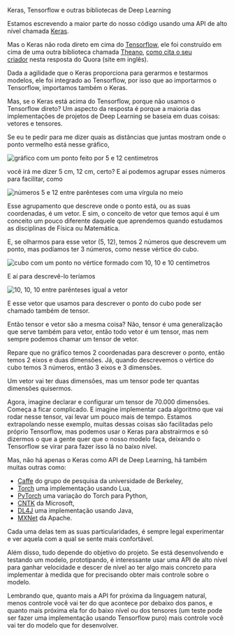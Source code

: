 Keras, Tensorflow e outras bibliotecas de Deep Learning

Estamos escrevendo a maior parte do nosso código usando uma API de alto nível chamada [Keras](https://keras.io/).

Mas o Keras não roda direto em cima do [Tensorflow](https://www.tensorflow.org/), ele foi construído em cima de uma outra biblioteca chamada [Theano](http://www.deeplearning.net/software/theano/), [como cita o seu criador](https://www.quora.com/What-are-some-important-engineering-and-design-decisions-you-made-in-creating-Keras) nesta resposta do Quora (site em inglês).

Dada a agilidade que o Keras proporciona para gerarmos e testarmos modelos, ele foi integrado ao Tensorflow, por isso que ao importarmos o Tensorflow, importamos também o Keras.

Mas, se o Keras está acima do Tensorflow, porque não usamos o Tensorflow direto? Um aspecto da resposta é porque a maioria das implementações de projetos de Deep Learning se baseia em duas coisas: vetores e tensores.

Se eu te pedir para me dizer quais as distâncias que juntas mostram onde o ponto vermelho está nesse gráfico,

![gráfico com um ponto feito por 5 e 12 centimetros](https://s3.amazonaws.com/caelum-online-public/982-tensorflow/image6.png)

você irá me dizer 5 cm, 12 cm, certo? E aí podemos agrupar esses números para facilitar, como

![números 5 e 12 entre parênteses com uma vírgula no meio](https://s3.amazonaws.com/caelum-online-public/982-tensorflow/image11.png)

Esse agrupamento que descreve onde o ponto está, ou as suas coordenadas, é um vetor. E sim, o conceito de vetor que temos aqui é um conceito um pouco diferente daquele que aprendemos quando estudamos as disciplinas de Física ou Matemática.

E, se olharmos para esse vetor (5, 12), temos 2 números que descrevem um ponto, mas podíamos ter 3 números, como nesse vértice do cubo.

![cubo com um ponto no vértice formado com 10, 10 e 10 centimetros](https://s3.amazonaws.com/caelum-online-public/982-tensorflow/image2.png)

E aí para descrevê-lo teríamos

![10, 10, 10 entre parênteses igual a vetor](https://s3.amazonaws.com/caelum-online-public/982-tensorflow/image15.png)

E esse vetor que usamos para descrever o ponto do cubo pode ser chamado também de tensor.

Então tensor e vetor são a mesma coisa? Não, tensor é uma generalização que serve também para vetor, então todo vetor é um tensor, mas nem sempre podemos chamar um tensor de vetor.

Repare que no gráfico temos 2 coordenadas para descrever o ponto, então temos 2 eixos e duas dimensões. Já, quando descrevemos o vértice do cubo temos 3 números, então 3 eixos e 3 dimensões.

Um vetor vai ter duas dimensões, mas um tensor pode ter quantas dimensões quisermos.

Agora, imagine declarar e configurar um tensor de 70.000 dimensões. Começa a ficar complicado. E imagine implementar cada algoritmo que vai rodar nesse tensor, vai levar um pouco mais de tempo. Estamos extrapolando nesse exemplo, muitas dessas coisas são facilitadas pelo próprio Tensorflow, mas podemos usar o Keras para abstrairmos e só dizermos o que a gente quer que o nosso modelo faça, deixando o Tensorflow se virar para fazer isso lá no baixo nível.

Mas, não há apenas o Keras como API de Deep Learning, há também muitas outras como:

-   [Caffe](http://caffe.berkeleyvision.org/) do grupo de pesquisa da universidade de Berkeley,
-   [Torch](http://torch.ch/) uma implementação usando Lua,
-   [PyTorch](https://pytorch.org/) uma variação do Torch para Python,
-   [CNTK](https://www.microsoft.com/en-us/cognitive-toolkit/) da Microsoft,
-   [DL4J](https://deeplearning4j.org/) uma implementação usando Java,
-   [MXNet](https://mxnet.incubator.apache.org/) da Apache.

Cada uma delas tem as suas particularidades, é sempre legal experimentar e ver aquela com a qual se sente mais confortável.

Além disso, tudo depende do objetivo do projeto. Se está desenvolvendo e testando um modelo, prototipando, é interessante usar uma API de alto nível para ganhar velocidade e descer de nível ao ter algo mais concreto para implementar à medida que for precisando obter mais controle sobre o modelo.

Lembrando que, quanto mais a API for próxima da linguagem natural, menos controle você vai ter do que acontece por debaixo dos panos, e quanto mais próxima ela for do baixo nível ou dos tensores (um teste pode ser fazer uma implementação usando Tensorflow puro) mais controle você vai ter do modelo que for desenvolver.

